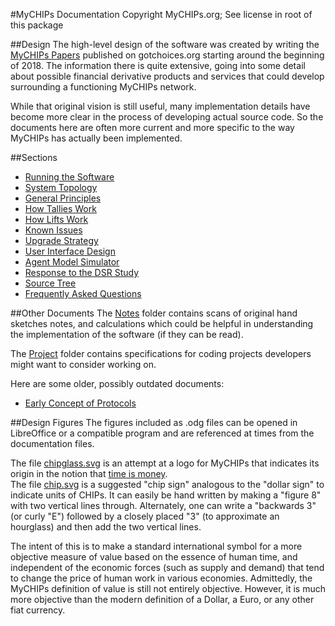 #MyCHIPs Documentation
Copyright MyCHIPs.org; See license in root of this package

##Design
The high-level design of the software was created by writing the
[MyCHIPs Papers](http://gotchoices.org/mychips) published on gotchoices.org 
starting around the beginning of 2018.  The information there is quite 
extensive, going into some detail about possible financial derivative products 
and services that could develop surrounding a functioning MyCHIPs network.

While that original vision is still useful, many implementation details have
become more clear in the process of developing actual source code.  So the
documents here are often more current and more specific to the way MyCHIPs has
actually been implemented.

##Sections
- [Running the Software](Development.md)
- [System Topology](Network.md)
- [General Principles](General.md)
- [How Tallies Work](Tallies)
- [How Lifts Work](Lifts)
- [Known Issues](Bugs.md)
- [Upgrade Strategy](Upgrading.md)
- [User Interface Design](Users.md)
- [Agent Model Simulator](Agent.md)
- [Response to the DSR Study](Safety.md)
- [Source Tree](Sources.md)
- [Frequently Asked Questions](FAQ.md)

##Other Documents
The [Notes](Notes/README.md) folder contains scans of original hand sketches notes, and 
calculations which could be helpful in understanding the implementation of the
software (if they can be read).

The [Project](Project/README.md) folder contains specifications for coding projects 
developers might want to consider working on.

Here are some older, possibly outdated documents:
- [Early Concept of Protocols](Dialogs.md)

##Design Figures
The figures included as .odg files can be opened in LibreOffice or a compatible 
program and are referenced at times from the documentation files.

The file [chipglass.svg](chipglass.svg) is an attempt at a logo for MyCHIPs 
that indicates its origin in the notion that 
[time is money](http://gotchoices.org/mychips/whychips.html).  
The file [chip.svg](chip.svg) is a suggested
"chip sign" analogous to the "dollar sign" to indicate units of CHIPs. 
It can easily be hand written by making a "figure 8" with two vertical lines through.
Alternately, one can write a "backwards 3" (or curly "E") followed by a closely 
placed "3" (to approximate an hourglass) and then add the two vertical lines.

The intent of this is to make a standard international symbol for a more
objective measure of value based on the essence of human time, and independent 
of the economic forces (such as supply and demand) that tend to change the 
price of human work in various economies.  Admittedly, the MyCHIPs definition 
of value is still not entirely objective.  However, it is much more objective 
than the modern definition of a Dollar, a Euro, or any other fiat currency.
